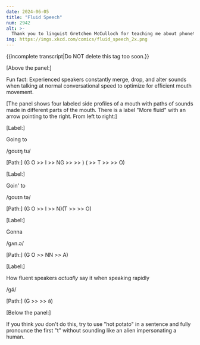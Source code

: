 ```yaml
---
date: 2024-06-05
title: "Fluid Speech"
num: 2942
alt: >-
  Thank you to linguist Gretchen McCulloch for teaching me about phonetic assimilation, and for teaching me that if you stand around in public reading texts from a linguist and murmuring example phrases to yourself, people will eventually ask if you're okay.
img: https://imgs.xkcd.com/comics/fluid_speech_2x.png
---
```

{{incomplete transcript|Do NOT delete this tag too soon.}}

[Above the panel:]

Fun fact: Experienced speakers constantly merge, drop, and alter sounds when talking at normal conversational speed to optimize for efficient mouth movement.

[The panel shows four labeled side profiles of a mouth with paths of sounds made in different parts of the mouth. There is a label "More fluid" with an arrow pointing to the right. From left to right:]

[Label:]

Going to

/ɡoʊɪŋ tu/

[Path:] (G O  >> I >> NG >> >> ) ( >> T >> >> O)

[Label:]

Goin' to

/ɡoʊɪn tə/

[Path:] (G O >> I >> N)(T >> >> O)

[Label:]

Gonna

/ɡʌn.ə/

[Path:] (G O >> NN >> A)

[Label:]

How fluent speakers *actually* say it when speaking rapidly

/ɡə̃/

[Path:] (G >> >> ə̃)

[Below the panel:]

If you think *you* don't do this, try to use "hot potato" in a sentence and fully pronounce the first "t" without sounding like an alien impersonating a human.